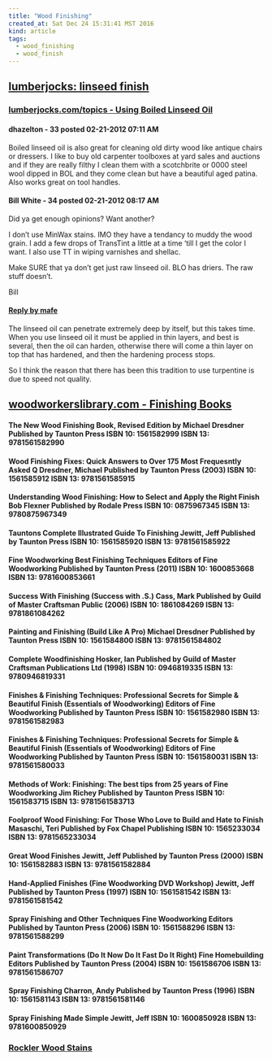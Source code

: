 ```yaml
---
title: "Wood Finishing"
created_at: Sat Dec 24 15:31:41 MST 2016
kind: article
tags:
  - wood_finishing
  - wood_finish
---
```


<h2>
  <a href="http://lumberjocks.com/search_results?cx=017914489645407774653%3Agwwk-zif3wk&cof=FORID%3A9&safe=high&q=linseed+finish&sa.x=0&sa.y=0" target="_blank">lumberjocks: linseed finish</a>
</h2>

<h3>
  <a href="http://lumberjocks.com/topics/25545" target="_blank">lumberjocks.com/topics - Using Boiled Linseed Oil</a>
</h3>


<h4>dhazelton - 33 posted 02-21-2012 07:11 AM</h4>

Boiled linseed oil is also great for cleaning old dirty wood like
antique chairs or dressers. I like to buy old carpenter toolboxes at
yard sales and auctions and if they are really filthy I clean them with
a scotchbrite or 0000 steel wool dipped in BOL and they come clean but
have a beautiful aged patina. Also works great on tool handles.

<h4>Bill White - 34 posted 02-21-2012 08:17 AM</h4>

Did ya get enough opinions? Want another?

I don’t use MinWax stains. IMO they have a tendancy to muddy the wood
grain. I add a few drops of TransTint a little at a time ‘till I get
the color I want. I also use TT in wiping varnishes and shellac.

Make SURE that ya don’t get just raw linseed oil. BLO has driers. The
raw stuff doesn’t.

Bill

<h4><a href="http://lumberjocks.com/replies/267146" target="_blank">Reply by mafe</a></h4>

The linseed oil can penetrate extremely deep by itself, but this takes
time. When you use linseed oil it must be applied in thin layers, and
best is several, then the oil can harden, otherwise there will come a
thin layer on top that has hardened, and then the hardening process stops.

So I think the reason that there has been this tradition to use turpentine
is due to speed not quality.

<h2>
  <a href="http://www.woodworkerslibrary.com/finishing-books.php" target="_blank">woodworkerslibrary.com - Finishing Books</a>
</h2>

<h4>
The New Wood Finishing Book, Revised Edition
by Michael Dresdner
Published by Taunton Press
ISBN 10: 1561582999 ISBN 13: 9781561582990
</h4>

<h4>
Wood Finishing Fixes: Quick Answers to Over 175 Most Frequesntly Asked Q
Dresdner, Michael
Published by Taunton Press (2003)
ISBN 10: 1561585912 ISBN 13: 9781561585915
</h4>

<h4>
Understanding Wood Finishing: How to Select and Apply the Right Finish
Bob Flexner
Published by Rodale Press
ISBN 10: 0875967345 ISBN 13: 9780875967349
<h4>

<h4>
Tauntons Complete Illustrated Guide To Finishing
Jewitt, Jeff
Published by Taunton Press
ISBN 10: 1561585920 ISBN 13: 9781561585922
</h4>

<h4>
Fine Woodworking Best Finishing Techniques
Editors of Fine Woodworking
Published by Taunton Press (2011)
ISBN 10: 1600853668 ISBN 13: 9781600853661
</h4>

<h4>
Success With Finishing (Success with .S.)
Cass, Mark
Published by Guild of Master Craftsman Public (2006)
ISBN 10: 1861084269 ISBN 13: 9781861084262
</h4>

<h4>
Painting and Finishing (Build Like A Pro)
Michael Dresdner
Published by Taunton Press
ISBN 10: 1561584800 ISBN 13: 9781561584802
</h4>

<h4>
Complete Woodfinishing
Hosker, Ian
Published by Guild of Master Craftsman Publications Ltd (1998)
ISBN 10: 0946819335 ISBN 13: 9780946819331
</h4>

<h4>
Finishes & Finishing Techniques: Professional Secrets for Simple & Beautiful Finish (Essentials of Woodworking)
Editors of Fine Woodworking
Published by Taunton Press
ISBN 10: 1561582980 ISBN 13: 9781561582983
</h4>

<h4>
Finishes & Finishing Techniques: Professional Secrets for Simple & Beautiful Finish (Essentials of Woodworking)
Editors of Fine Woodworking
Published by Taunton Press
ISBN 10: 1561580031 ISBN 13: 9781561580033
</h4>

<h4>
Methods of Work: Finishing: The best tips from 25 years of Fine Woodworking
Jim Richey
Published by Taunton Press
ISBN 10: 1561583715 ISBN 13: 9781561583713
</h4>

<h4>
Foolproof Wood Finishing: For Those Who Love to Build and Hate to Finish
Masaschi, Teri
Published by Fox Chapel Publishing
ISBN 10: 1565233034 ISBN 13: 9781565233034
</h4>

<h4>
Great Wood Finishes
Jewitt, Jeff
Published by Taunton Press (2000)
ISBN 10: 1561582883 ISBN 13: 9781561582884
</h4>

<h4>
Hand-Applied Finishes (Fine Woodworking DVD Workshop)
Jewitt, Jeff
Published by Taunton Press (1997)
ISBN 10: 1561581542 ISBN 13: 9781561581542
</h4>

<h4>
Spray Finishing and Other Techniques
Fine Woodworking Editors
Published by Taunton Press (2006)
ISBN 10: 1561588296 ISBN 13: 9781561588299
</h4>

<h4>
Paint Transformations (Do It Now Do It Fast Do It Right)
Fine Homebuilding Editors
Published by Taunton Press (2004)
ISBN 10: 1561586706 ISBN 13: 9781561586707
</h4>

<h4>
Spray Finishing
Charron, Andy
Published by Taunton Press (1996)
ISBN 10: 1561581143 ISBN 13: 9781561581146
</h4>

<h4>
Spray Finishing Made Simple
Jewitt, Jeff
ISBN 10: 1600850928 ISBN 13: 9781600850929
</h4>

<h3>
  <a href="http://www.rockler.com/finishing/wood-stain" target="_blank">Rockler Wood Stains</a>
</h3>



<!--
html boilerplate
<a href="" target="_blank"></a>
<a name=""></a>
<img src="" width="400px">
<ul>
  <li></li>
</ul>
<pre>
</pre>
<pre><code>
</code></pre>
<math xmlns='http://www.w3.org/1998/Math/MathML' display='block'>
</math>
-->
